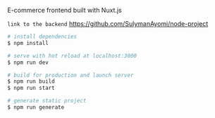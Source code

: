 E-commerce frontend built with Nuxt.js

`link to the backend` 
https://github.com/SulymanAyomi/node-project

```bash
# install dependencies
$ npm install

# serve with hot reload at localhost:3000
$ npm run dev

# build for production and launch server
$ npm run build
$ npm run start

# generate static project
$ npm run generate
```


